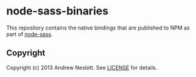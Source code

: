 node-sass-binaries
==================

This repository contains the native bindings that are published to NPM as part of [node-sass](https://github.com/sass/node-sass).

## Copyright

Copyright (c) 2013 Andrew Nesbitt. See [LICENSE](https://github.com/sass/node-sass-binaries/blob/master/LICENSE) for details.
